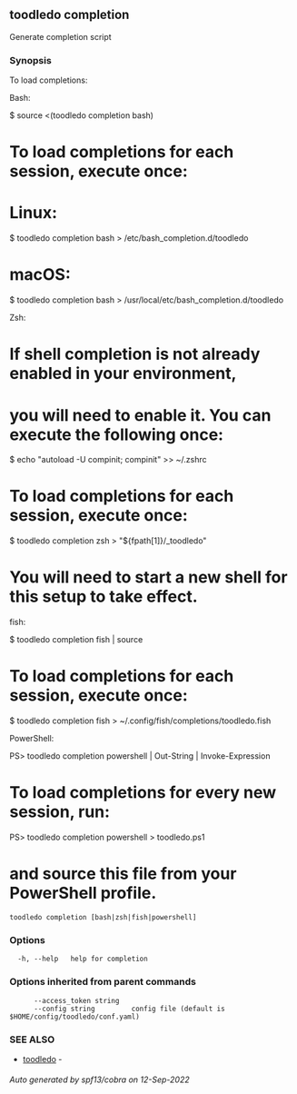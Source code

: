 ## toodledo completion

Generate completion script

### Synopsis

To load completions:

Bash:

  $ source <(toodledo completion bash)

  # To load completions for each session, execute once:
  # Linux:
  $ toodledo completion bash > /etc/bash_completion.d/toodledo
  # macOS:
  $ toodledo completion bash > /usr/local/etc/bash_completion.d/toodledo

Zsh:

  # If shell completion is not already enabled in your environment,
  # you will need to enable it.  You can execute the following once:

  $ echo "autoload -U compinit; compinit" >> ~/.zshrc

  # To load completions for each session, execute once:
  $ toodledo completion zsh > "${fpath[1]}/_toodledo"

  # You will need to start a new shell for this setup to take effect.

fish:

  $ toodledo completion fish | source

  # To load completions for each session, execute once:
  $ toodledo completion fish > ~/.config/fish/completions/toodledo.fish

PowerShell:

  PS> toodledo completion powershell | Out-String | Invoke-Expression

  # To load completions for every new session, run:
  PS> toodledo completion powershell > toodledo.ps1
  # and source this file from your PowerShell profile.


```
toodledo completion [bash|zsh|fish|powershell]
```

### Options

```
  -h, --help   help for completion
```

### Options inherited from parent commands

```
      --access_token string   
      --config string         config file (default is $HOME/config/toodledo/conf.yaml)
```

### SEE ALSO

* [toodledo](toodledo.md)	 - 

###### Auto generated by spf13/cobra on 12-Sep-2022
